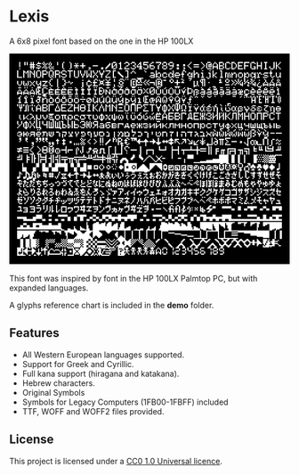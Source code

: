 # Lexis

A 6x8 pixel font based on the one in the HP 100LX

![All characters](images/lexis-chars.png?raw=true)

This font was inspired by font in the HP 100LX Palmtop PC, but with expanded languages.  

A glyphs reference chart is included in the **demo** folder.

## Features

- All Western European languages supported.
- Support for Greek and Cyrillic.
- Full kana support (hiragana and katakana).
- Hebrew characters.
- Original Symbols
- Symbols for Legacy Computers (1FB00-1FBFF) included
- TTF, WOFF and WOFF2 files provided.

## License

This project is licensed under a [CC0 1.0 Universal licence](https://creativecommons.org/publicdomain/zero/1.0/).
